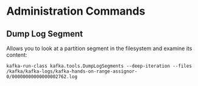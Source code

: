 # Administration Commands


## Dump Log Segment

Allows you to look at a partition segment in the filesystem and examine its content:
````
kafka-run-class kafka.tools.DumpLogSegments --deep-iteration --files /kafka/kafka-logs/kafka-hands-on-range-assignor-0/00000000000000002762.log
````